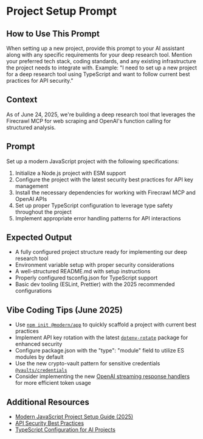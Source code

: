 # Project Setup Prompt

## How to Use This Prompt
When setting up a new project, provide this prompt to your AI assistant along with any specific requirements for your deep research tool. Mention your preferred tech stack, coding standards, and any existing infrastructure the project needs to integrate with. Example: "I need to set up a new project for a deep research tool using TypeScript and want to follow current best practices for API security."


## Context
As of June 24, 2025, we're building a deep research tool that leverages the Firecrawl MCP for web scraping and OpenAI's function calling for structured analysis.

## Prompt
Set up a modern JavaScript project with the following specifications:

1. Initialize a Node.js project with ESM support
2. Configure the project with the latest security best practices for API key management
3. Install the necessary dependencies for working with Firecrawl MCP and OpenAI APIs
4. Set up proper TypeScript configuration to leverage type safety throughout the project
5. Implement appropriate error handling patterns for API interactions

## Expected Output
- A fully configured project structure ready for implementing our deep research tool
- Environment variable setup with proper security considerations
- A well-structured README.md with setup instructions
- Properly configured tsconfig.json for TypeScript support
- Basic dev tooling (ESLint, Prettier) with the 2025 recommended configurations

## Vibe Coding Tips (June 2025)
- Use [`npm init @modern/app`](https://npmjs.com/package/@modern/app) to quickly scaffold a project with current best practices
- Implement API key rotation with the latest [`dotenv-rotate`](https://npmjs.com/package/dotenv-rotate) package for enhanced security
- Configure package.json with the "type": "module" field to utilize ES modules by default
- Use the new crypto-vault pattern for sensitive credentials [`@vaults/credentials`](https://npmjs.com/package/@vaults/credentials)
- Consider implementing the new [OpenAI streaming response handlers](https://platform.openai.com/docs/api-reference/streaming) for more efficient token usage

## Additional Resources
- [Modern JavaScript Project Setup Guide (2025)](https://nodejs.dev/learn/modern-js-setup-2025)
- [API Security Best Practices](https://cheatsheetseries.owasp.org/cheatsheets/API_Security_Cheat_Sheet.html)
- [TypeScript Configuration for AI Projects](https://www.typescriptlang.org/docs/handbook/ai-integrations.html)
